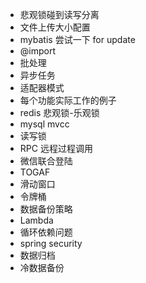 
+ 悲观锁碰到读写分离
+ 文件上传大小配置
+ mybatis 尝试一下 for update
+ @import
+ 批处理
+ 异步任务
+ 适配器模式
+ 每个功能实际工作的例子
+ redis 悲观锁-乐观锁
+ mysql mvcc
+ 读写锁
+ RPC 远程过程调用
+ 微信联合登陆
+ TOGAF
+ 滑动窗口
+ 令牌桶
+ 数据备份策略
+ Lambda
+ 循环依赖问题
+ spring security
+ 数据归档
+ 冷数据备份